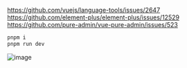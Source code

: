 https://github.com/vuejs/language-tools/issues/2647
https://github.com/element-plus/element-plus/issues/12529
https://github.com/pure-admin/vue-pure-admin/issues/523

```bash
pnpm i  
pnpm run dev
```
![image](https://user-images.githubusercontent.com/45450994/233535705-27e30426-a251-4bbe-80af-03e8f3fb2c98.png)
